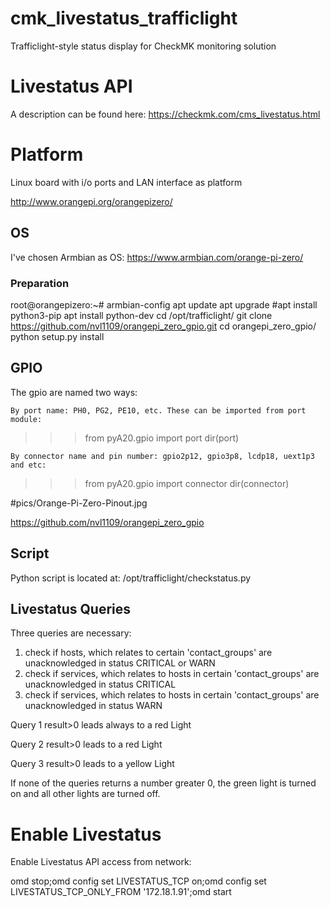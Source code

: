 # cmk_livestatus_trafficlight
Trafficlight-style status display for CheckMK monitoring solution

# Livestatus API
A description can be found here:
https://checkmk.com/cms_livestatus.html


# Platform
Linux board with i/o ports and LAN interface as platform

http://www.orangepi.org/orangepizero/

## OS
I've chosen Armbian as OS:
https://www.armbian.com/orange-pi-zero/

### Preparation
root@orangepizero:~# 
armbian-config
apt update
apt upgrade
#apt install python3-pip
apt install python-dev
cd /opt/trafficlight/
git clone https://github.com/nvl1109/orangepi_zero_gpio.git
cd orangepi_zero_gpio/
python setup.py install


## GPIO
The gpio are named two ways:

    By port name: PH0, PG2, PE10, etc. These can be imported from port module:

>>> from pyA20.gpio import port
>>> dir(port)

    By connector name and pin number: gpio2p12, gpio3p8, lcdp18, uext1p3 and etc:

>>> from pyA20.gpio import connector
>>> dir(connector)

#pics/Orange-Pi-Zero-Pinout.jpg


https://github.com/nvl1109/orangepi_zero_gpio

## Script
Python script is located at:
/opt/trafficlight/checkstatus.py


## Livestatus Queries
Three queries are necessary:
1) check if hosts, which relates to certain 'contact_groups' are unacknowledged in status CRITICAL or WARN
2) check if services, which relates to hosts in certain 'contact_groups' are unacknowledged in status CRITICAL
3) check if services, which relates to hosts in certain 'contact_groups' are unacknowledged in status WARN


Query 1 result>0 leads always to a red Light

Query 2 result>0 leads to a red Light

Query 3 result>0 leads to a yellow Light

If none of the queries returns a number greater 0, the green light is turned on and all other lights are turned off.

# Enable Livestatus
Enable Livestatus API access from network:

omd stop;omd config set LIVESTATUS_TCP on;omd config set LIVESTATUS_TCP_ONLY_FROM '172.18.1.91';omd start
